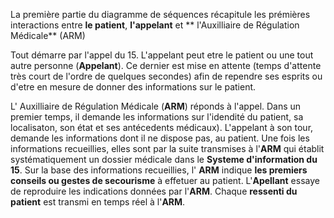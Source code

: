 
La première partie du diagramme de séquences récapitule les prémières interactions entre **le patient**,  **l'appelant** et ** l'Auxilliaire de Régulation Médicale** (ARM) 

Tout démarre par l'appel du 15. L'appelant peut etre le patient ou une tout autre personne (**Appelant**).
Ce dernier est mise en attente (temps d'attente très court de l'ordre de quelques secondes) afin de rependre ses esprits ou d'etre en mesure de donner des informations sur le patient.

L' Auxilliaire de Régulation Médicale (**ARM**) réponds à l'appel. 
Dans un premier temps, il demande les informations sur l'idendité du patient, sa localisaton, son état et ses antécedents médicaux).
L'appelant à son tour, demande les informations dont il ne dispose pas, au patient. Une fois les informations recueillies, elles sont par la suite transmises à l'**ARM** qui établit systématiquement un dossier médicale dans le **Systeme d'information du 15**.
Sur la base des informations recueillies, l' **ARM** indique **les premiers conseils ou gestes de secourisme** à effetuer au patient.
L'**Apellant** essaye de reproduire les indications données par l'**ARM**. Chaque **ressenti du patient** est transmi en temps réel à l'**ARM**. 


